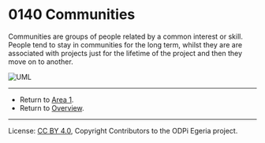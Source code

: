 <!-- SPDX-License-Identifier: CC-BY-4.0 -->
<!-- Copyright Contributors to the ODPi Egeria project. -->

# 0140 Communities

Communities are groups of people related by a common interest or skill.
People tend to stay in communities for the long term, whilst
they are are associated with projects just for the lifetime of
the project and then they move on to another. 

![UML](0140-Communities.png#pagewidth)


----

* Return to [Area 1](Area-1-models.md).
* Return to [Overview](.).


----
License: [CC BY 4.0](https://creativecommons.org/licenses/by/4.0/),
Copyright Contributors to the ODPi Egeria project.